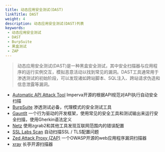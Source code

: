 ```yaml
---
title: 动态应用安全测试(DAST)
linkTitle: DAST
weight: 4
description: 动态应用安全测试(DAST)列表
keywords:
 - 动态应用安全测试
 - DAST
 - BurpSuite
 - 黑盒测试
 - ZAP
---
```


> 动态应用安全测试(DAST)是一种黑盒安全测试，其中安全扫描器与应用程序的运行实例交互，模拟恶意活动以找到常见的漏洞。DAST工具通常用于渗透测试的初始阶段，可以发现诸如跨站脚本、SQL注入、跨站请求伪造和信息泄露等漏洞。
<!--more-->

- [Automatic API Attack Tool](https://github.com/imperva/automatic-api-attack-tool) Imperva开源的根据API规范对API执行自动安全扫描
- [BurpSuite](https://portswigger.net/burp/enterprise) 渗透测试必备，代理模式的安全测试工具
- [Gauntlt](https://github.com/gauntlt/gauntlt) 一个行为驱动的开发框架，使用常见的安全工具和测试输出来运行安全扫描，使用Gherkin语法定义
- [Netz](https://github.com/spectralops/netz) 使用zgrab2和其他工具发现互联网范围内的错误配置
- [SSL Labs Scan](https://github.com/ssllabs/ssllabs-scan) 自动扫描SSL / TLS配置问题
- [Zed Attack Proxy (ZAP)](https://github.com/zaproxy/zaproxy) 一个OWASP开源的web应用程序漏洞扫描器
- [xray](https://github.com/chaitin/xray) 长亭开源扫描器

 


